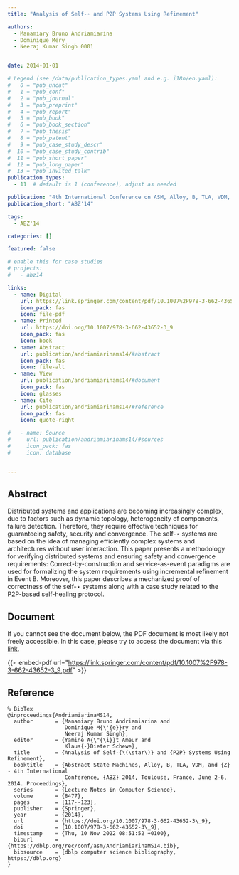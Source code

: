 ```yaml
---
title: "Analysis of Self-⋆ and P2P Systems Using Refinement"

authors:
  - Manamiary Bruno Andriamiarina
  - Dominique Méry
  - Neeraj Kumar Singh 0001


date: 2014-01-01

# Legend (see /data/publication_types.yaml and e.g. i18n/en.yaml): 
#   0 = "pub_uncat"
#   1 = "pub_conf"
#   2 = "pub_journal"
#   3 = "pub_preprint"
#   4 = "pub_report"
#   5 = "pub_book"
#   6 = "pub_book_section"
#   7 = "pub_thesis"
#   8 = "pub_patent"
#   9 = "pub_case_study_descr"
#  10 = "pub_case_study_contrib"
#  11 = "pub_short_paper"
#  12 = "pub_long_paper"
#  13 = "pub_invited_talk"
publication_types:
  - 11  # default is 1 (conference), adjust as needed

publication: "4th International Conference on ASM, Alloy, B, TLA, VDM, and Z (ABZ'14)"
publication_short: "ABZ'14"

tags:
  - ABZ'14

categories: []

featured: false

# enable this for case studies
# projects:
#   - abz14

links:
  - name: Digital
    url: https://link.springer.com/content/pdf/10.1007%2F978-3-662-43652-3_9.pdf
    icon_pack: fas
    icon: file-pdf
  - name: Printed
    url: https://doi.org/10.1007/978-3-662-43652-3_9
    icon_pack: fas
    icon: book
  - name: Abstract
    url: publication/andriamiarinams14/#abstract
    icon_pack: fas
    icon: file-alt
  - name: View
    url: publication/andriamiarinams14/#document
    icon_pack: fas
    icon: glasses
  - name: Cite
    url: publication/andriamiarinams14/#reference
    icon_pack: fas
    icon: quote-right

#   - name: Source
#     url: publication/andriamiarinams14/#sources
#     icon_pack: fas
#     icon: database


---
```


## Abstract

Distributed systems and applications are becoming increasingly complex, due to factors such as dynamic topology, heterogeneity of components, failure detection. Therefore, they require effective techniques for guaranteeing safety, security and convergence. The self-⋆ systems are based on the idea of managing efficiently complex systems and architectures without user interaction. This paper presents a methodology for verifying distributed systems and ensuring safety and convergence requirements: Correct-by-construction and service-as-event paradigms are used for formalizing the system requirements using incremental refinement in Event B. Moreover, this paper describes a mechanized proof of correctness of the self-⋆ systems along with a case study related to the P2P-based self-healing protocol.

## Document

If you cannot see the document below, the PDF document is most likely not freely accessible. In this case, please try to access the document via this <a href="https://link.springer.com/content/pdf/10.1007%2F978-3-662-43652-3_9.pdf">link</a>.

{{< embed-pdf url="https://link.springer.com/content/pdf/10.1007%2F978-3-662-43652-3_9.pdf" >}}

## Reference

```
% BibTex
@inproceedings{AndriamiarinaMS14,
  author       = {Manamiary Bruno Andriamiarina and
                  Dominique M{\'{e}}ry and
                  Neeraj Kumar Singh},
  editor       = {Yamine A{\"{\i}}t Ameur and
                  Klaus{-}Dieter Schewe},
  title        = {Analysis of Self-{\(\star\)} and {P2P} Systems Using Refinement},
  booktitle    = {Abstract State Machines, Alloy, B, TLA, VDM, and {Z} - 4th International
                  Conference, {ABZ} 2014, Toulouse, France, June 2-6, 2014. Proceedings},
  series       = {Lecture Notes in Computer Science},
  volume       = {8477},
  pages        = {117--123},
  publisher    = {Springer},
  year         = {2014},
  url          = {https://doi.org/10.1007/978-3-662-43652-3\_9},
  doi          = {10.1007/978-3-662-43652-3\_9},
  timestamp    = {Thu, 10 Nov 2022 08:51:52 +0100},
  biburl       = {https://dblp.org/rec/conf/asm/AndriamiarinaMS14.bib},
  bibsource    = {dblp computer science bibliography, https://dblp.org}
}


```

<!-- # add information for case study papers (if available)
## Sources

- **Used formal method:**
  [ASM](/method/asm)
- **Resources and tools:**
  Asmeta

For more information, please contact the <a href ="mailto:silvia.bonfanti@unibg.it;arcaini@nii.ac.jp;angelo.gargantini@unibg.it;scandurra@unibg.it;elvinia.riccobene@unimi.it">authors</a>-->

